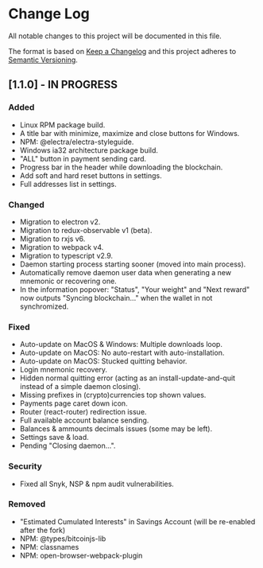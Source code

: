 # Change Log

All notable changes to this project will be documented in this file.

The format is based on [Keep a Changelog](http://keepachangelog.com/en/1.0.0/)
and this project adheres to [Semantic Versioning](http://semver.org/spec/v2.0.0.html).

## [1.1.0] - IN PROGRESS

### Added
- Linux RPM package build.
- A title bar with minimize, maximize and close buttons for Windows.
- NPM: @electra/electra-styleguide.
- Windows ia32 architecture package build.
- "ALL" button in payment sending card.
- Progress bar in the header while downloading the blockchain.
- Add soft and hard reset buttons in settings.
- Full addresses list in settings.

### Changed
- Migration to electron v2.
- Migration to redux-observable v1 (beta).
- Migration to rxjs v6.
- Migration to webpack v4.
- Migration to typescript v2.9.
- Daemon starting process starting sooner (moved into main process).
- Automatically remove daemon user data when generating a new mnemonic or recovering one.
- In the information popover: "Status", "Your weight" and "Next reward" now outputs "Syncing blockchain..." when the
  wallet in not synchromized.

### Fixed
- Auto-update on MacOS & Windows: Multiple downloads loop.
- Auto-update on MacOS: No auto-restart with auto-installation.
- Auto-update on MacOS: Stucked quitting behavior.
- Login mnemonic recovery.
- Hidden normal quitting error (acting as an install-update-and-quit instead of a simple daemon closing).
- Missing prefixes in (crypto)currencies top shown values.
- Payments page caret down icon.
- Router (react-router) redirection issue.
- Full available account balance sending.
- Balances & ammounts decimals issues (some may be left).
- Settings save & load.
- Pending "Closing daemon...".

### Security
- Fixed all Snyk, NSP & npm audit vulnerabilities.

### Removed
- "Estimated Cumulated Interests" in Savings Account (will be re-enabled after the fork)
- NPM: @types/bitcoinjs-lib
- NPM: classnames
- NPM: open-browser-webpack-plugin
